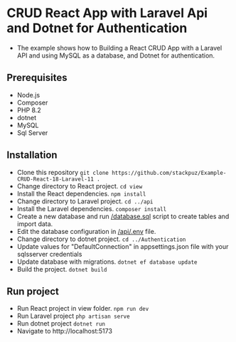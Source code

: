 # CRUD React App with Laravel Api and Dotnet for Authentication
- The example shows how to Building a React CRUD App with a Laravel API and using MySQL as a database, and Dotnet for authentication.

## Prerequisites
- Node.js
- Composer
- PHP 8.2
- dotnet
- MySQL
- Sql Server


## Installation
- Clone this repository `git clone https://github.com/stackpuz/Example-CRUD-React-18-Laravel-11 .`
- Change directory to React project. `cd view`
- Install the React dependencies. `npm install`
- Change directory to Laravel project. `cd ../api`
- Install the Laravel dependencies. `composer install`
- Create a new database and run [/database.sql](/database.sql) script to create tables and import data.
- Edit the database configuration in [/api/.env](/api/.env) file.
- Change directory to dotnet project. `cd ../Authentication`
- Update values for "DefaultConnection" in appsettings.json file with your sqlsserver credentials
- Update database with migrations. `dotnet ef database update`
- Build the project. `dotnet build` 

## Run project

- Run React project in view folder. `npm run dev`
- Run Laravel project `php artisan serve`
- Run dotnet project `dotnet run`
- Navigate to http://localhost:5173